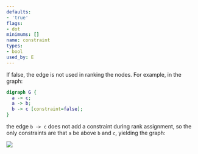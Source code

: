 ```yaml
---
defaults:
- 'true'
flags:
- dot
minimums: []
name: constraint
types:
- bool
used_by: E
---
```

If false, the edge is not used in ranking the nodes. For example,
in the graph:

```dot
digraph G {
  a -> c;
  a -> b;
  b -> c [constraint=false];
}
```

the edge `b -> c` does not add a constraint during rank
assignment, so the only constraints are that `a` be above `b` and `c`,
yielding the graph:

<IMG SRC="constraint.gif">
